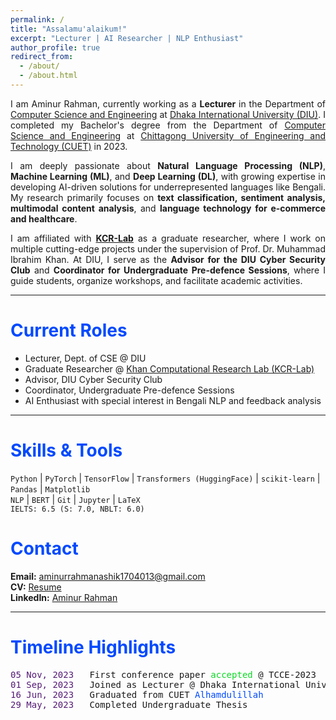 ```yaml
---
permalink: /
title: "Assalamu'alaikum!"
excerpt: "Lecturer | AI Researcher | NLP Enthusiast"
author_profile: true
redirect_from: 
  - /about/
  - /about.html
---
```


<p align="justify">
I am Aminur Rahman, currently working as a <b>Lecturer</b> in the Department of <a href="https://diu.ac/programs/department-of-cse">Computer Science and Engineering</a> at <a href="https://diu.ac/">Dhaka International University (DIU)</a>. I completed my Bachelor's degree from the Department of <a href="https://cuet.ac.bd/dept/cse/">Computer Science and Engineering</a> at <a href="https://cuet.ac.bd/">Chittagong University of Engineering and Technology (CUET)</a> in 2023.
</p>

<p align="justify">
I am deeply passionate about <b>Natural Language Processing (NLP)</b>, <b>Machine Learning (ML)</b>, and <b>Deep Learning (DL)</b>, with growing expertise in developing AI-driven solutions for underrepresented languages like Bengali. My research primarily focuses on <b>text classification, sentiment analysis, multimodal content analysis</b>, and <b>language technology for e-commerce and healthcare</b>.
</p>

<p align="justify">
I am affiliated with <a href="https://kcr-lab.github.io/"><b>KCR-Lab</b></a> as a graduate researcher, where I work on multiple cutting-edge projects under the supervision of Prof. Dr. Muhammad Ibrahim Khan. At DIU, I serve as the <b>Advisor for the DIU Cyber Security Club</b> and <b>Coordinator for Undergraduate Pre-defence Sessions</b>, where I guide students, organize workshops, and facilitate academic activities.
</p>

---

# <font color="#0049FF">Current Roles</font>
- Lecturer, Dept. of CSE @ DIU  
- Graduate Researcher @ <a href="https://kcr-lab.github.io/">Khan Computational Research Lab (KCR-Lab)</a>  
- Advisor, DIU Cyber Security Club  
- Coordinator, Undergraduate Pre-defence Sessions  
- AI Enthusiast with special interest in Bengali NLP and feedback analysis

---

# <font color="#0049FF">Skills & Tools</font>
<code>Python</code> | <code>PyTorch</code> | <code>TensorFlow</code> | <code>Transformers (HuggingFace)</code> | <code>scikit-learn</code> | <code>Pandas</code> | <code>Matplotlib</code>  
<code>NLP</code> | <code>BERT</code> | <code>Git</code> | <code>Jupyter</code> | <code>LaTeX</code>  
<code>IELTS: 6.5 (S: 7.0, NBLT: 6.0)</code>

# <font color="#0049FF">Contact</font>
<b>Email:</b> aminurrahmanashik1704013@gmail.com  
<b>CV:</b> <a href="https://drive.google.com/file/d/1Axet1ikiWVlxFDocW4v7vJy8dsvyfpik/view?usp=sharing">Resume</a>  
<b>LinkedIn:</b> <a href="https://linkedin.com/in/aminur-rahman-642913161">Aminur Rahman</a>

---

# <font color="#0049FF">Timeline Highlights</font>
<pre>
<span style="color:#541A75">05 Nov, 2023</span>   First conference paper <font color="#0ADA23">accepted</font> @ TCCE-2023
<span style="color:#541A75">01 Sep, 2023</span>   Joined as Lecturer @ Dhaka International University (DIU)
<span style="color:#541A75">16 Jun, 2023</span>   Graduated from CUET <font color="#0049FF">Alhamdulillah</font>
<span style="color:#541A75">29 May, 2023</span>   Completed Undergraduate Thesis
</pre>
